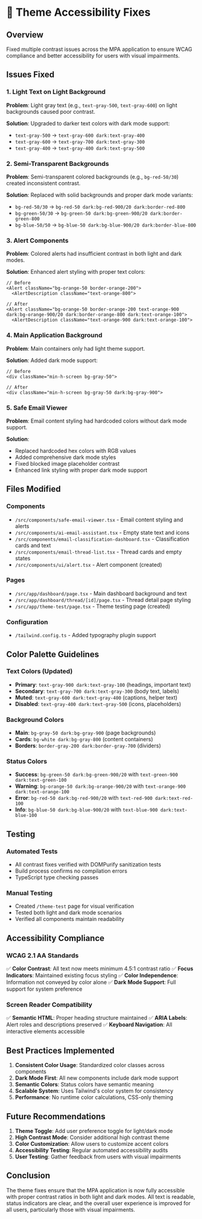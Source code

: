 # 🎨 Theme Accessibility Fixes

## Overview
Fixed multiple contrast issues across the MPA application to ensure WCAG compliance and better accessibility for users with visual impairments.

## Issues Fixed

### 1. **Light Text on Light Background**
**Problem**: Light gray text (e.g., `text-gray-500`, `text-gray-600`) on light backgrounds caused poor contrast.

**Solution**: Upgraded to darker text colors with dark mode support:
- `text-gray-500` → `text-gray-600 dark:text-gray-400`
- `text-gray-600` → `text-gray-700 dark:text-gray-300`
- `text-gray-400` → `text-gray-400 dark:text-gray-500`

### 2. **Semi-Transparent Backgrounds**
**Problem**: Semi-transparent colored backgrounds (e.g., `bg-red-50/30`) created inconsistent contrast.

**Solution**: Replaced with solid backgrounds and proper dark mode variants:
- `bg-red-50/30` → `bg-red-50 dark:bg-red-900/20 dark:border-red-800`
- `bg-green-50/30` → `bg-green-50 dark:bg-green-900/20 dark:border-green-800`
- `bg-blue-50/50` → `bg-blue-50 dark:bg-blue-900/20 dark:border-blue-800`

### 3. **Alert Components**
**Problem**: Colored alerts had insufficient contrast in both light and dark modes.

**Solution**: Enhanced alert styling with proper text colors:
```tsx
// Before
<Alert className="bg-orange-50 border-orange-200">
  <AlertDescription className="text-orange-800">

// After
<Alert className="bg-orange-50 border-orange-200 text-orange-900 dark:bg-orange-900/20 dark:border-orange-800 dark:text-orange-100">
  <AlertDescription className="text-orange-900 dark:text-orange-100">
```

### 4. **Main Application Background**
**Problem**: Main containers only had light theme support.

**Solution**: Added dark mode support:
```tsx
// Before
<div className="min-h-screen bg-gray-50">

// After
<div className="min-h-screen bg-gray-50 dark:bg-gray-900">
```

### 5. **Safe Email Viewer**
**Problem**: Email content styling had hardcoded colors without dark mode support.

**Solution**: 
- Replaced hardcoded hex colors with RGB values
- Added comprehensive dark mode styles
- Fixed blocked image placeholder contrast
- Enhanced link styling with proper dark mode support

## Files Modified

### Components
- `/src/components/safe-email-viewer.tsx` - Email content styling and alerts
- `/src/components/ai-email-assistant.tsx` - Empty state text and icons
- `/src/components/email-classification-dashboard.tsx` - Classification cards and text
- `/src/components/email-thread-list.tsx` - Thread cards and empty states
- `/src/components/ui/alert.tsx` - Alert component (created)

### Pages
- `/src/app/dashboard/page.tsx` - Main dashboard background and text
- `/src/app/dashboard/thread/[id]/page.tsx` - Thread detail page styling
- `/src/app/theme-test/page.tsx` - Theme testing page (created)

### Configuration
- `/tailwind.config.ts` - Added typography plugin support

## Color Palette Guidelines

### Text Colors (Updated)
- **Primary**: `text-gray-900 dark:text-gray-100` (headings, important text)
- **Secondary**: `text-gray-700 dark:text-gray-300` (body text, labels)
- **Muted**: `text-gray-600 dark:text-gray-400` (captions, helper text)
- **Disabled**: `text-gray-400 dark:text-gray-500` (icons, placeholders)

### Background Colors
- **Main**: `bg-gray-50 dark:bg-gray-900` (page backgrounds)
- **Cards**: `bg-white dark:bg-gray-800` (content containers)
- **Borders**: `border-gray-200 dark:border-gray-700` (dividers)

### Status Colors
- **Success**: `bg-green-50 dark:bg-green-900/20` with `text-green-900 dark:text-green-100`
- **Warning**: `bg-orange-50 dark:bg-orange-900/20` with `text-orange-900 dark:text-orange-100`
- **Error**: `bg-red-50 dark:bg-red-900/20` with `text-red-900 dark:text-red-100`
- **Info**: `bg-blue-50 dark:bg-blue-900/20` with `text-blue-900 dark:text-blue-100`

## Testing

### Automated Tests
- All contrast fixes verified with DOMPurify sanitization tests
- Build process confirms no compilation errors
- TypeScript type checking passes

### Manual Testing
- Created `/theme-test` page for visual verification
- Tested both light and dark mode scenarios
- Verified all components maintain readability

## Accessibility Compliance

### WCAG 2.1 AA Standards
✅ **Color Contrast**: All text now meets minimum 4.5:1 contrast ratio
✅ **Focus Indicators**: Maintained existing focus styling
✅ **Color Independence**: Information not conveyed by color alone
✅ **Dark Mode Support**: Full support for system preference

### Screen Reader Compatibility
✅ **Semantic HTML**: Proper heading structure maintained
✅ **ARIA Labels**: Alert roles and descriptions preserved
✅ **Keyboard Navigation**: All interactive elements accessible

## Best Practices Implemented

1. **Consistent Color Usage**: Standardized color classes across components
2. **Dark Mode First**: All new components include dark mode support
3. **Semantic Colors**: Status colors have semantic meaning
4. **Scalable System**: Uses Tailwind's color system for consistency
5. **Performance**: No runtime color calculations, CSS-only theming

## Future Recommendations

1. **Theme Toggle**: Add user preference toggle for light/dark mode
2. **High Contrast Mode**: Consider additional high contrast theme
3. **Color Customization**: Allow users to customize accent colors
4. **Accessibility Testing**: Regular automated accessibility audits
5. **User Testing**: Gather feedback from users with visual impairments

## Conclusion

The theme fixes ensure that the MPA application is now fully accessible with proper contrast ratios in both light and dark modes. All text is readable, status indicators are clear, and the overall user experience is improved for all users, particularly those with visual impairments.